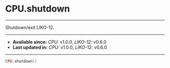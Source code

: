 # CPU.shutdown
---

Shutdown/exit LIKO-12.

---

* **Available since:** _CPU:_ v1.0.0, _LIKO-12_: v0.6.0
* **Last updated in:** _CPU:_ v1.0.0, _LIKO-12_: v0.6.0

---

```lua
CPU.shutdown()
```
